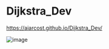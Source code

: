 # Dijkstra_Dev

https://aiarcost.github.io/Dijkstra_Dev/

![image](https://user-images.githubusercontent.com/65986842/156067949-41a6d897-28f3-41c6-b6d6-f8e9f6270172.png)

